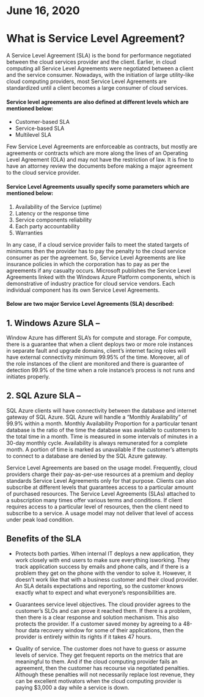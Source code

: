 # June 16, 2020

# What is Service Level Agreement?

A Service Level Agreement (SLA) is the bond for performance negotiated between the cloud services provider and the client. Earlier, 
in cloud computing all Service Level Agreements were negotiated between a client and the service consumer. Nowadays, with the
initiation of large utility-like cloud computing providers, most Service Level Agreements are standardized until a client becomes a
large consumer of cloud services. 

#### Service level agreements are also defined at different levels which are mentioned below:

* Customer-based SLA
* Service-based SLA
* Multilevel SLA

Few Service Level Agreements are enforceable as contracts, but mostly are agreements or contracts which are more along the lines of 
an Operating Level Agreement (OLA) and may not have the restriction of law. It is fine to have an attorney review the documents
before making a major agreement to the cloud service provider. 

#### Service Level Agreements usually specify some parameters which are mentioned below:

1. Availability of the Service (uptime)
2. Latency or the response time
3. Service components reliability
4. Each party accountability
5. Warranties

In any case, if a cloud service provider fails to meet the stated targets of minimums then the provider has to pay the penalty to 
the cloud service consumer as per the agreement. So, Service Level Agreements are like insurance policies in which the corporation
has to pay as per the agreements if any casualty occurs.
Microsoft publishes the Service Level Agreements linked with the Windows Azure Platform components, which is demonstrative of
industry practice for cloud service vendors. Each individual component has its own Service Level Agreements.

#### Below are two major Service Level Agreements (SLA) described:

## 1. Windows Azure SLA –

Window Azure has different SLA’s for compute and storage. For compute, there is a guarantee that when a client deploys two or more
role instances in separate fault and upgrade domains, client’s internet facing roles will have external connectivity minimum 99.95% 
of the time. Moreover, all of the role instances of the client are monitored and there is guarantee of detection 99.9% of the time
when a role instance’s process is not runs and initiates properly.

## 2. SQL Azure SLA –

SQL Azure clients will have connectivity between the database and internet gateway of SQL Azure. SQL Azure will handle a “Monthly
Availability” of 99.9% within a month. Monthly Availability Proportion for a particular tenant database is the ratio of the time 
the database was available to customers to the total time in a month. Time is measured in some intervals of minutes in a 30-day 
monthly cycle. Availability is always remunerated for a complete month. A portion of time is marked as unavailable if the customer’s
attempts to connect to a database are denied by the SQL Azure gateway.


Service Level Agreements are based on the usage model. Frequently, cloud providers charge their pay-as-per-use resources at a premium 
and deploy standards Service Level Agreements only for that purpose. Clients can also subscribe at different levels that guarantees
access to a particular amount of purchased resources. The Service Level Agreements (SLAs) attached to a subscription many times offer
various terms and conditions. If client requires access to a particular level of resources, then the client need to subscribe to a 
service. A usage model may not deliver that level of access under peak load condition.

## Benefits of the SLA

- Protects both parties. When internal IT deploys a new application, they work closely with end users to make sure everything isworking.
They track application success by emails and phone calls, and if there is a problem they get on the phone with the vendor to solve it. 
However, it doesn’t work like that with a business customer and their cloud provider. An SLA details expectations and reporting, so the
customer knows exactly what to expect and what everyone’s responsibilities are.

- Guarantees service level objectives. The cloud provider agrees to the customer’s SLOs and can prove it reached them. If there is a 
problem, then there is a clear response and solution mechanism. This also protects the provider. If a customer saved money by agreeing 
to a 48-hour data recovery window for some of their applications, then the provider is entirely within its rights if it takes 47 hours.

- Quality of service. The customer does not have to guess or assume levels of service. They get frequent reports on the metrics that are
meaningful to them. And if the cloud computing provider fails an agreement, then the customer has recourse via negotiated penalties.
Although these penalties will not necessarily replace lost revenue, they can be excellent motivators when the cloud computing provider
is paying $3,000 a day while a service is down.
